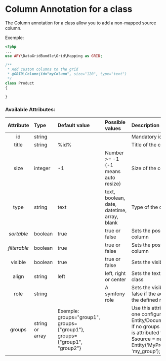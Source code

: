 Column Annotation for a class
=============================

The Column annotation for a class allow you to add a non-mapped source column.

Exemple:
```php
<?php
...
use APY\DataGridBundle\Grid\Mapping as GRID;

/**
 * Add custom columns to the grid
 * @GRID\Column(id="myColumn", size="120", type="text")
 */
class Product
{

}
```

### Available Attributes:

|Attribute|Type|Default value|Possible values|Description|
|:--:|:--|:--|:--|:--|
|id|string|||Mandatory id of the column|
|title|string|%id%||Title of the column|
|size|integer|-1|Number >= -1<br />(-1 means auto resize)|Size of the column|
|type|string|text|text, boolean, date, datetime, array, blank|Type of the column.|
|<i>sortable</i>|boolean|true|true or false|Sets the possibility of sortering of the column|
|<i>filterable</i>|boolean|true|true or false|Sets the possibility of filtering of the column|
|visible|boolean|true|true or false|Sets the visibilty of the column|
|align|string|left|left, right or center|Sets the text alignment with a CSS class|
|role|string||A symfony role|Sets the visiblity of the column to false if the access isn't granted for the defined role|
|groups|string<br />or<br />array|Exemple: groups="group1",<br/>groups={"group1"}, groups={"group1", "group2"}||Use this attribute to define more than one configuration for an Entity/Document. <br />If no groups is defined, the annotation is attributed for all groups.<br />$source = new Entity('MyProjectMyBundle:MyEntity', 'my_group');|
